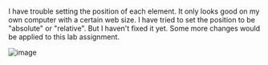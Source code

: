 #
I have trouble setting the position of each element. It only looks good on my own computer with a certain web size. I have tried to set the position to be "absolute" or "relative". But I haven't fixed it yet. Some more changes would be applied to this lab assignment.

![image](https://github.com/xiaoguaishou0202yy/unit-3/assets/158022313/19579669-2b9b-4394-af8e-e2f82aa6bceb)
